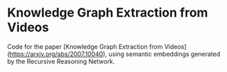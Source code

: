 # Knowledge Graph Extraction from Videos

Code for the paper [Knowledge Graph Extraction from Videos] (https://arxiv.org/abs/2007.10040), using semantic embeddings generated by the Recursive Reasoning Network.
